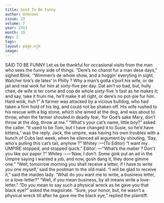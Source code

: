 ```yaml
---
title: Said To Be Funny
author: Unknown
issue: 23
volume: 7
year: 1913
month: 19
day: 2
tags:
layout: page.njk
image:
---
```

SAID TO BE FUNNY   Let us be thankful for occasional visits from the man who sees the funny side of things.       “Dere’s no chanst fur a man dese days,” sighed Blink. ‘‘Wimmen’s de whole show, and a hoggin’ everyting in sight. Watcher tink’s de lates’ in Philly ? Why a man’s gotta s’port his wife, or de jail and real woik fur him at sixty-five per day. Dat ain’t so bad, but, hully chee, de wife is ter come and cop de whole sixty-five ’s fast as he makes it; and say, take it frum me, he’ll make it all right, or dere’s no pot-pie fur him. Hard woik, huh !”       A farmer was attacked by a vicious bulldog, who had taken a firm hold of his leg, and could not be shaken off. His wife rushed to his rescue with a big stone, which she aimed at the dog, and was about to throw, when the farmer shouted in deadly fear, ‘for God’s sake Mary, don’t throw at the dog, throw at me.”       “What's your cat’s name, little boy?” asked the caller. “It used to be Tom, but I have changed it to Susie, so he’d have kittens,” was the reply.       Jack, the umpire, was having his own troubles with a bunch of Cubs last week, when he silenced all argument by shouting, ‘Say, who's pulling this cat’s tail, anyhow ?”       Whitey :—(To Editor) “I want my UMPIRE stopped, and stopped quick.”    Editor: —‘‘What’s the matier ? Don't you like our paper ?”    Whitey :-—‘Naw, I don’t. Some gink put an ad in the Umpire saying I wanted a job, and now, gosh dang it, they done gimme one.”       “Well, tomorrow morning you shall receive a letter, if I have to write you one myself,’ said the postman to the old maid.    “I will be glad to receive it,” said the maiden lady.    “What do you want me to write, a business letter, or a love-letter?”    “Well, if you mean business, by all means write a love-letter.”       “Do you mean to say such a physical wreck as he gave you that black eye?” asked the magisirate. “Sure, your honor, but, he wasn’t a physical wreck till after he gave me the black eye,” replied the plaintiff. 
